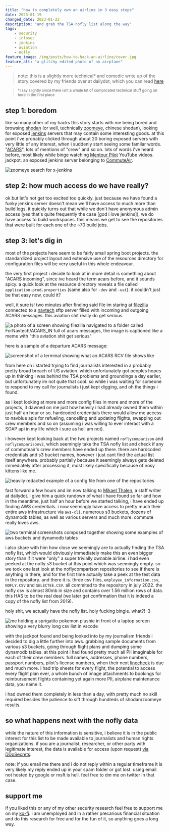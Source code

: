 ```yaml
---
title: "how to completely own an airline in 3 easy steps"
date: 2023-01-19
changed_date: 2023-01-22
description: "and grab the TSA nofly list along the way"
tags:
    - security
    - infosec
    - jenkins
    - aviation
    - nofly
feature_image: /img/posts/how-to-hack-an-airline/cover.jpg
feature_alt: "a glitchy edited photo of an airplane"
---
```


> note: this is a slightly more technical* and comedic write up of the story covered by my friends over at dailydot, which you can read [here](https://www.dailydot.com/debug/no-fly-list-us-tsa-unprotected-server-commuteair/)

> <small>*i say slightly since there isnt a whole lot of complicated technical stuff going on here in the first place</small>

## step 1: boredom

like so many other of my hacks this story starts with me being bored and browsing [shodan](https://shodan.io) (or well, technically [zoomeye](https://www.zoomeye.org), chinese shodan), looking for exposed [jenkins](https://jenkins.io) servers that may contain some interesting goods. at this point i've probably clicked through about 20 boring exposed servers with very little of any interest, when i suddenly start seeing some familar words. "[ACARS](https://en.wikipedia.org/wiki/ACARS)", lots of mentions of "crew" and so on. lots of words i've heard before, most likely while binge watching [Mentour Pilot](https://youtube.com/c/MentourPilotaviation) YouTube videos. jackpot. an exposed jenkins server belonging to [CommuteAir](https://en.wikipedia.org/wiki/CommuteAir).

![zoomeye search for x-jenkins](/img/posts/how-to-hack-an-airline/zoomeye.jpg)

## step 2: how much access do we have really?

ok but let's not get too excited too quickly. just because we have found a funky jenkins server doesn't mean we'll have access to much more than build logs. it quickly turns out that while we don't have anonymous admin access (yes that's quite frequently the case [god i love jenkins]), we do have access to build workspaces. this means we get to see the repositories that were built for each one of the ~70 build jobs. 

## step 3: let's dig in

most of the projects here seem to be fairly small spring boot projects. the standardized project layout and extensive use of the resources directory for configuration files will be very useful in this whole endeavour. 

the very first project i decide to look at in more detail is something about "ACARS incoming", since ive heard the term acars before, and it sounds spicy. a quick look at the resource directory reveals a file called `application-prod.properties` (same also for `-dev` and `-uat`). it couldn't just be that easy now, could it?

well, it sure is! two minutes after finding said file im staring at [filezilla](https://filezilla-project.org/) connected to a [navtech](https://www.navblue.aero/) sftp server filled with incoming and outgoing ACARS messages. this aviation shit really do get serious.

![a photo of a screen showing filezilla navigated to a folder called ForNavtech/ACARS_IN full of acars messages, the image is captioned like a meme with "this aviation shit get serious"](/img/posts/how-to-hack-an-airline/this-aviation-shit-get-serious.jpg)

here is a sample of a departure ACARS message:

![screenshot of a terminal showing what an ACARS RCV file shows like](/img/posts/how-to-hack-an-airline/acars-sample.jpg)


from here on i started trying to find journalists interested in a probably pretty broad breach of US aviation. which unfortunately got peoples hopes up in thinking i was behind the TSA problems and groundings a day earlier, but unfortunately im not quite that cool. so while i was waiting for someone to respond to my call for journalists i just kept digging, and oh the things i found.

as i kept looking at more and more config files in more and more of the projects, it dawned on me just how heavily i had already owned them within just half an hour or so. hardcoded credentials there would allow me access to navblue apis for refueling, cancelling and updating flights, swapping out crew members and so on (assuming i was willing to ever interact with a SOAP api in my life which i sure as hell am not).

i however kept looking back at the two projects named `noflycomparison` and `noflycomparisonv2`, which seemingly take the TSA nofly list and check if any of commuteair's crew members have ended up there. there are hardcoded credentials and s3 bucket names, however i just cant find the actual list itself anywhere. probably partially because it seemingly always gets deleted immediately after processing it, most likely specifically because of nosy kittens like me.

![heavily redacted example of a config file from one of the repositories](/img/posts/how-to-hack-an-airline/config-example.jpg)

fast forward a few hours and im now talking to [Mikael Thalen](https://twitter.com/MikaelThalen), a staff writer at dailydot. i give him a quick rundown of what i have found so far and how in the meantime, just half an hour before we started talking, i have ended up finding AWS credentials. i now seemingly have access to pretty much their entire aws infrastructure via `aws-cli`. numerous s3 buckets, dozens of dynamodb tables, as well as various servers and much more. commute really loves aws.

![two terminal screenshots composed together showing some examples of aws buckets and dynamodb tables](/img/posts/how-to-hack-an-airline/aws-overview.jpg)

i also share with him how close we seemingly are to actually finding the TSA nofly list, which would obviously immediately make this an even bigger story than if it were "only" a super trivially ownable airline. i had even peeked at the nofly s3 bucket at this point which was seemingly empty. so we took one last look at the noflycomparison repositories to see if there is anything in there, and for the first time actually take a peek at the test data in the repository. and there it is. three csv files, `employee_information.csv`, `NOFLY.CSV` and `SELECTEE.CSV`. all commited to the repository in july 2022. the nofly csv is almost 80mb in size and contains over 1.56 million rows of data. this HAS to be the real deal (we later get confirmation that it is indeed a copy of the nofly list from 2019).

holy shit, we actually have the nofly list. holy fucking bingle. what?! :3

![me holding a sprigatito pokemon plushie in front of a laptop screen showing a very blurry long csv list in vscode](/img/posts/how-to-hack-an-airline/weed-cat-crimes.jpg)

with the jackpot found and being looked into by my journalism friends i decided to dig a little further into aws. grabbing sample documents from various s3 buckets, going through flight plans and dumping some dynamodb tables. at this point i had found pretty much all PII imaginable for each of their crew members. full names, addresses, phone numbers, passport numbers, pilot's license numbers, when their next [linecheck](https://icadet.com/aviation-term/line-check/) is due and much more. i had trip sheets for every flight, the potential to access every flight plan ever, a whole bunch of image attachments to bookings for reimbursement flights containing yet again more PII, airplane maintenance data, you name it.

i had owned them completely in less than a day, with pretty much no skill required besides the patience to sift through hundreds of shodan/zoomeye results.

## so what happens next with the nofly data

while the nature of this information is sensitive, i believe it is in the public interest for this list to be made available to journalists and human rights organizations. if you are a journalist, researcher, or other party with legitimate interest, the data is available for access (upon request) [via DDoSecrets](https://ddosecrets.com/wiki/No_Fly_List).

note: if you email me there and i do not reply within a regular timeframe it is very likely my reply ended up in your spam folder or got lost. using email not hosted by google or msft is hell. feel free to dm me on twitter in that case.

## support me

if you liked this or any of my other security research feel free to support me on my [ko-fi](https://ko-fi.com/nyancrimew). i am unemployed and in a rather precarious financial situation and do this research for free and for the fun of it, so anything goes a long way.